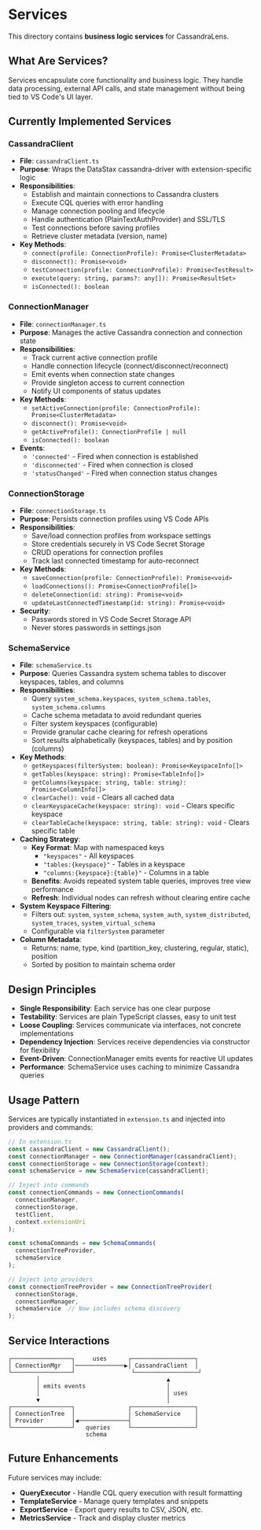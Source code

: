 # Services

This directory contains **business logic services** for CassandraLens.

## What Are Services?

Services encapsulate core functionality and business logic. They handle data processing, external API calls, and state management without being tied to VS Code's UI layer.

## Currently Implemented Services

### CassandraClient
- **File**: `cassandraClient.ts`
- **Purpose**: Wraps the DataStax cassandra-driver with extension-specific logic
- **Responsibilities**:
  - Establish and maintain connections to Cassandra clusters
  - Execute CQL queries with error handling
  - Manage connection pooling and lifecycle
  - Handle authentication (PlainTextAuthProvider) and SSL/TLS
  - Test connections before saving profiles
  - Retrieve cluster metadata (version, name)
- **Key Methods**:
  - `connect(profile: ConnectionProfile): Promise<ClusterMetadata>`
  - `disconnect(): Promise<void>`
  - `testConnection(profile: ConnectionProfile): Promise<TestResult>`
  - `execute(query: string, params?: any[]): Promise<ResultSet>`
  - `isConnected(): boolean`

### ConnectionManager
- **File**: `connectionManager.ts`
- **Purpose**: Manages the active Cassandra connection and connection state
- **Responsibilities**:
  - Track current active connection profile
  - Handle connection lifecycle (connect/disconnect/reconnect)
  - Emit events when connection state changes
  - Provide singleton access to current connection
  - Notify UI components of status updates
- **Key Methods**:
  - `setActiveConnection(profile: ConnectionProfile): Promise<ClusterMetadata>`
  - `disconnect(): Promise<void>`
  - `getActiveProfile(): ConnectionProfile | null`
  - `isConnected(): boolean`
- **Events**:
  - `'connected'` - Fired when connection is established
  - `'disconnected'` - Fired when connection is closed
  - `'statusChanged'` - Fired when connection status changes

### ConnectionStorage
- **File**: `connectionStorage.ts`
- **Purpose**: Persists connection profiles using VS Code APIs
- **Responsibilities**:
  - Save/load connection profiles from workspace settings
  - Store credentials securely in VS Code Secret Storage
  - CRUD operations for connection profiles
  - Track last connected timestamp for auto-reconnect
- **Key Methods**:
  - `saveConnection(profile: ConnectionProfile): Promise<void>`
  - `loadConnections(): Promise<ConnectionProfile[]>`
  - `deleteConnection(id: string): Promise<void>`
  - `updateLastConnectedTimestamp(id: string): Promise<void>`
- **Security**:
  - Passwords stored in VS Code Secret Storage API
  - Never stores passwords in settings.json

### SchemaService
- **File**: `schemaService.ts`
- **Purpose**: Queries Cassandra system schema tables to discover keyspaces, tables, and columns
- **Responsibilities**:
  - Query `system_schema.keyspaces`, `system_schema.tables`, `system_schema.columns`
  - Cache schema metadata to avoid redundant queries
  - Filter system keyspaces (configurable)
  - Provide granular cache clearing for refresh operations
  - Sort results alphabetically (keyspaces, tables) and by position (columns)
- **Key Methods**:
  - `getKeyspaces(filterSystem: boolean): Promise<KeyspaceInfo[]>`
  - `getTables(keyspace: string): Promise<TableInfo[]>`
  - `getColumns(keyspace: string, table: string): Promise<ColumnInfo[]>`
  - `clearCache(): void` - Clears all cached data
  - `clearKeyspaceCache(keyspace: string): void` - Clears specific keyspace
  - `clearTableCache(keyspace: string, table: string): void` - Clears specific table
- **Caching Strategy**:
  - **Key Format**: Map with namespaced keys
    - `"keyspaces"` - All keyspaces
    - `"tables:{keyspace}"` - Tables in a keyspace
    - `"columns:{keyspace}:{table}"` - Columns in a table
  - **Benefits**: Avoids repeated system table queries, improves tree view performance
  - **Refresh**: Individual nodes can refresh without clearing entire cache
- **System Keyspace Filtering**:
  - Filters out: `system`, `system_schema`, `system_auth`, `system_distributed`, `system_traces`, `system_virtual_schema`
  - Configurable via `filterSystem` parameter
- **Column Metadata**:
  - Returns: name, type, kind (partition_key, clustering, regular, static), position
  - Sorted by position to maintain schema order

## Design Principles

- **Single Responsibility**: Each service has one clear purpose
- **Testability**: Services are plain TypeScript classes, easy to unit test
- **Loose Coupling**: Services communicate via interfaces, not concrete implementations
- **Dependency Injection**: Services receive dependencies via constructor for flexibility
- **Event-Driven**: ConnectionManager emits events for reactive UI updates
- **Performance**: SchemaService uses caching to minimize Cassandra queries

## Usage Pattern

Services are typically instantiated in `extension.ts` and injected into providers and commands:

```typescript
// In extension.ts
const cassandraClient = new CassandraClient();
const connectionManager = new ConnectionManager(cassandraClient);
const connectionStorage = new ConnectionStorage(context);
const schemaService = new SchemaService(cassandraClient);

// Inject into commands
const connectionCommands = new ConnectionCommands(
  connectionManager,
  connectionStorage,
  testClient,
  context.extensionUri
);

const schemaCommands = new SchemaCommands(
  connectionTreeProvider,
  schemaService
);

// Inject into providers
const connectionTreeProvider = new ConnectionTreeProvider(
  connectionStorage,
  connectionManager,
  schemaService  // Now includes schema discovery
);
```

## Service Interactions

```
┌─────────────────┐     uses      ┌──────────────────┐
│ ConnectionMgr   │──────────────▶│ CassandraClient  │
└─────────────────┘                └──────────────────┘
        │                                    ▲
        │ emits events                       │
        │                                    │ uses
        ▼                                    │
┌─────────────────┐               ┌──────────────────┐
│ ConnectionTree  │               │ SchemaService    │
│ Provider        │◀──────────────┤                  │
└─────────────────┘   queries     └──────────────────┘
                      schema
```

## Future Enhancements

Future services may include:
- **QueryExecutor** - Handle CQL query execution with result formatting
- **TemplateService** - Manage query templates and snippets
- **ExportService** - Export query results to CSV, JSON, etc.
- **MetricsService** - Track and display cluster metrics
